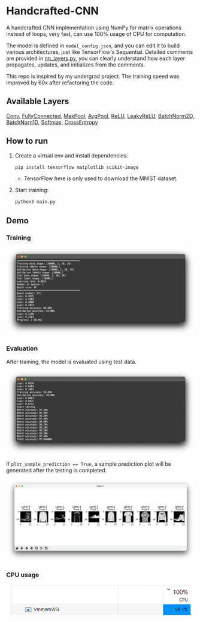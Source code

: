 # Handcrafted-CNN

A handcrafted CNN implementation using NumPy for matrix operations instead of loops, very fast, can use 100% usage of CPU for computation.

The model is defined in `model_config.json`, and you can edit it to build various architectures, just like TensorFlow's Sequential. Detailed comments are provided in [nn_layers.py](https://github.com/Avafly/Handcrafted-CNN/blob/main/nn_layers.py), you can clearly understand how each layer propagates, updates, and initializes from the comments.

This repo is inspired by my undergrad project. The training speed was improved by 60x after refactoring the code.

## Available Layers

[Conv](https://github.com/Avafly/Handcrafted-CNN/blob/main/nn_layers.py#L8), [FullyConnected](https://github.com/Avafly/Handcrafted-CNN/blob/main/nn_layers.py#L248), [MaxPool](https://github.com/Avafly/Handcrafted-CNN/blob/main/nn_layers.py#L144), [AvgPool](https://github.com/Avafly/Handcrafted-CNN/blob/main/nn_layers.py#L197), [ReLU](https://github.com/Avafly/Handcrafted-CNN/blob/main/nn_layers.py#L311), [LeakyReLU](https://github.com/Avafly/Handcrafted-CNN/blob/main/nn_layers.py#L344), [BatchNorm2D](https://github.com/Avafly/Handcrafted-CNN/blob/main/nn_layers.py#L377), [BatchNorn1D](https://github.com/Avafly/Handcrafted-CNN/blob/main/nn_layers.py#L456), [Softmax](https://github.com/Avafly/Handcrafted-CNN/blob/main/nn_layers.py#L534), [CrossEntropy](https://github.com/Avafly/Handcrafted-CNN/blob/main/nn_layers.py#L563)

## How to run

1. Create a virtual env and install dependencies:

   ```bash
   pip install tensorflow matplotlib scikit-image
   ```

   - TensorFlow here is only used to download the MNIST dataset.

2. Start training:

   ```bash
   python3 main.py
   ```

## Demo

### Training

<p align="center">
    <img src="./images/running.png" alt="training" width="700" />
</p>

### Evaluation

After training, the model is evaluated using test data.

<p align="center">
    <img src="./images/test.png" alt="test" width="700" />
</p>

If `plot_sample_prediction == True`, a sample prediction plot will be generated after the testing is completed.

<p align="center">
    <img src="./images/pred_demo_fashion_mnist.png" alt="test_result" width="700" />
</p>

### CPU usage

<p align="center">
    <img src="./images/cpu_usage.png" alt="training" />
</p>
